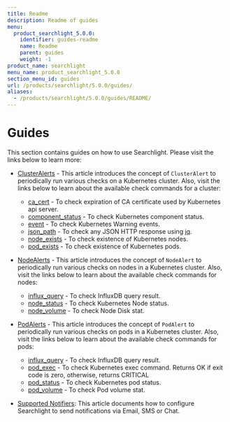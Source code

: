 ```yaml
---
title: Readme
description: Readme of guides
menu:
  product_searchlight_5.0.0:
    identifier: guides-readme
    name: Readme
    parent: guides
    weight: -1
product_name: searchlight
menu_name: product_searchlight_5.0.0
section_menu_id: guides
url: /products/searchlight/5.0.0/guides/
aliases:
  - /products/searchlight/5.0.0/guides/README/
---
```


# Guides

This section contains guides on how to use Searchlight. Please visit the links below to learn more:

 - [ClusterAlerts](/docs/guides/cluster-alerts/README.md) - This article introduces the concept of `ClusterAlert` to periodically run various checks on a Kubernetes cluster. Also, visit the links below to learn about the available check commands for a cluster:
    - [ca_cert](/docs/guides/cluster-alerts/ca_cert.md) - To check expiration of CA certificate used by Kubernetes api server.
    - [component_status](/docs/guides/cluster-alerts/component_status.md) - To check Kubernetes component status.
    - [event](/docs/guides/cluster-alerts/event.md) - To check Kubernetes Warning events.
    - [json_path](/docs/guides/cluster-alerts/json_path.md) - To check any JSON HTTP response using [jq](https://stedolan.github.io/jq/).
    - [node_exists](/docs/guides/cluster-alerts/node_exists.md) - To check existence of Kubernetes nodes.
    - [pod_exists](/docs/guides/cluster-alerts/pod_exists.md) - To check existence of Kubernetes pods.

 - [NodeAlerts](/docs/guides/node-alerts/README.md) - This article introduces the concept of `NodeAlert` to periodically run various checks on nodes in a Kubernetes cluster. Also, visit the links below to learn about the available check commands for nodes:
    - [influx_query](/docs/guides/node-alerts/influx_query.md) - To check InfluxDB query result.
    - [node_status](/docs/guides/node-alerts/node_status.md) - To check Kubernetes Node status.
    - [node_volume](/docs/guides/node-alerts/node_volume.md) - To check Node Disk stat.

 - [PodAlerts](/docs/guides/pod-alerts/README.md) - This article introduces the concept of `PodAlert` to periodically run various checks on pods in a Kubernetes cluster. Also, visit the links below to learn about the available check commands for pods:
    - [influx_query](/docs/guides/pod-alerts/influx_query.md) - To check InfluxDB query result.
    - [pod_exec](/docs/guides/pod-alerts/pod_exec.md) - To check Kubernetes exec command. Returns OK if exit code is zero, otherwise, returns CRITICAL
    - [pod_status](/docs/guides/pod-alerts/pod_status.md) - To check Kubernetes pod status.
    - [pod_volume](/docs/guides/pod-alerts/pod_volume.md) - To check Pod volume stat.

 - [Supported Notifiers](/docs/guides/notifiers.md): This article documents how to configure Searchlight to send notifications via Email, SMS or Chat.
